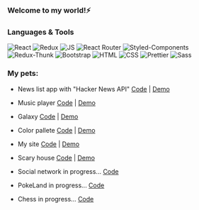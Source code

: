 ### Welcome to my world!⚡

### Languages & Tools
![React](https://img.shields.io/badge/REACT-000?style=for-the-badge&logo=REACT)
![Redux](https://img.shields.io/badge/REDUX-000?style=for-the-badge&logo=Redux&logoColor=violet)
![JS](https://img.shields.io/badge/JavaScript-000?style=for-the-badge&logo=JavaScript&logoColor=yellow)
![React Router](https://img.shields.io/badge/ReactRouter-000?style=for-the-badge&logo=ReactRouter&logoColor=yellow)
![Styled-Components](https://img.shields.io/badge/StyledComponents-000?style=for-the-badge&logo=StyledComponents&logoColor=purpl)
![Redux-Thunk](https://img.shields.io/badge/ReduxThunk-000?style=for-the-badge&logo=&logoColor=1)
![Bootstrap](https://img.shields.io/badge/Bootstrap-000?style=for-the-badge&logo=Bootstrap)
![HTML](https://img.shields.io/badge/HTML-000?style=for-the-badge&logo=html&logoColor=red)
![CSS](https://img.shields.io/badge/CSS-000?style=for-the-badge&logo=css&logoColor=fff)
![Prettier](https://img.shields.io/badge/Prettier-000?style=for-the-badge&logo=Prettier&logoColor=yellow)
![Sass](https://camo.githubusercontent.com/804118485087954e4cc74dd73f90d14cf27912c265c24100da7dff6e53e6b15c/68747470733a2f2f696d672e736869656c64732e696f2f62616467652f534153532d3030303f7374796c653d666f722d7468652d6261646765266c6f676f3d53415353266c6f676f436f6c6f723d)


### My pets:
 
  - News list app with "Hacker News API" 
 [Code](https://github.com/AlexMosiakin/hacker-news) | [Demo](https://alexmosiakin.github.io/hacker-news/)

 - Music player
[Code](https://github.com/AlexMosiakin/music-player) | [Demo](https://alexmosiakin.github.io/music-player/) 

 - Galaxy
[Code](https://github.com/AlexMosiakin/galaxy) | [Demo](https://alexmosiakin.github.io/galaxy/) 

- Color pallete
[Code](https://github.com/AlexMosiakin/ColorPalette) | [Demo](https://alexmosiakin.github.io/ColorPalette/)

- My site
[Code](https://github.com/AlexMosiakin/mySite) | [Demo](https://alexmosiakin.github.io/mySite/)

- Scary house
[Code](https://github.com/AlexMosiakin/hounted-house) | [Demo](https://alexmosiakin.github.io/hounted-house/)

- Social network in progress...
[Code](https://github.com/AlexMosiakin/social)

- PokeLand in progress...
[Code](https://github.com/AlexMosiakin/poke-land)

- Chess in progress...
[Code](https://github.com/AlexMosiakin/chess)





